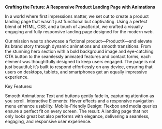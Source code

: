 ****Crafting the Future: A Responsive Product Landing Page with Animations****


In a world where first impressions matter, we set out to create a product landing page that wasn’t just functional but captivating. Using a perfect blend of HTML, CSS, and a touch of JavaScript, we crafted a visually engaging and fully responsive landing page designed for the modern web.

Our mission was to showcase a fictional product—ProductX—and elevate its brand story through dynamic animations and smooth transitions. From the stunning hero section with a bold background image and eye-catching CTA button to the seamlessly animated features and contact forms, each element was thoughtfully designed to keep users engaged. The page is not just beautiful; it’s built to respond effortlessly on any device, ensuring that users on desktops, tablets, and smartphones get an equally impressive experience.

Key Features:

Smooth Animations: Text and buttons gently fade in, capturing attention as you scroll.
Interactive Elements: Hover effects and a responsive navigation menu enhance usability.
Mobile-Friendly Design: Flexbox and media queries ensure a perfect fit on every screen.
The result: A landing page that not only looks great but also performs with elegance, delivering a seamless, engaging, and responsive user experience.
